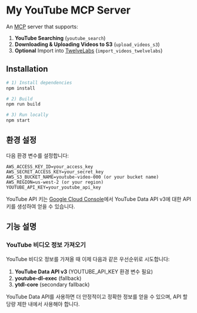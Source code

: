 # My YouTube MCP Server

An [MCP](https://modelcontextprotocol.io/) server that supports:

1. **YouTube Searching** (`youtube_search`)
2. **Downloading & Uploading Videos to S3** (`upload_videos_s3`)
3. **Optional** Import into [TwelveLabs](https://twelvelabs.io) (`import_videos_twelvelabs`)

## Installation

```bash
# 1) Install dependencies
npm install

# 2) Build
npm run build

# 3) Run locally
npm start

```

## 환경 설정

다음 환경 변수를 설정합니다:

```
AWS_ACCESS_KEY_ID=your_access_key
AWS_SECRET_ACCESS_KEY=your_secret_key
AWS_S3_BUCKET_NAME=youtube-video-000 (or your bucket name)
AWS_REGION=us-west-2 (or your region)
YOUTUBE_API_KEY=your_youtube_api_key
```

YouTube API 키는 [Google Cloud Console](https://console.cloud.google.com/)에서 YouTube Data API v3에 대한 API 키를 생성하여 얻을 수 있습니다.

## 기능 설명

### YouTube 비디오 정보 가져오기

YouTube 비디오 정보를 가져올 때 이제 다음과 같은 우선순위로 시도합니다:

1. **YouTube Data API v3** (YOUTUBE_API_KEY 환경 변수 필요)
2. **youtube-dl-exec** (fallback)
3. **ytdl-core** (secondary fallback)

YouTube Data API를 사용하면 더 안정적이고 정확한 정보를 얻을 수 있으며, API 할당량 제한 내에서 사용해야 합니다.
